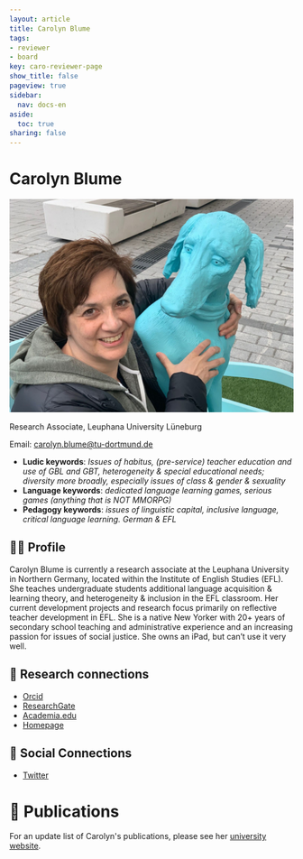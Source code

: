 ```yaml
---
layout: article
title: Carolyn Blume
tags:
- reviewer
- board
key: caro-reviewer-page
show_title: false
pageview: true
sidebar:
  nav: docs-en
aside:
  toc: true
sharing: false
---
```


# Carolyn Blume

<div class="card">
  <div class="card__image">
    <img class="image" src="/assets/images/Carolyn-Blume.jpg"/>
    <div class="overlay overlay--bottom">
      <p>Research Associate, Leuphana University Lüneburg</p>
    </div>
  </div>
</div>

Email: [carolyn.blume@tu-dortmund.de](mailto:carolyn.blume@tu-dortmund.de)

- **Ludic keywords**: *Issues of habitus, (pre-service) teacher education and use of GBL and GBT, heterogeneity & special educational needs; diversity more broadly, especially issues of class & gender & sexuality*
- **Language keywords**: *dedicated language learning games, serious games (anything that is NOT MMORPG)*
- **Pedagogy keywords**: *issues of linguistic capital, inclusive language, critical language learning. German & EFL*

<!--more-->

## 👨‍🏫 Profile

Carolyn Blume is currently a research associate at the Leuphana University in Northern Germany, located within the Institute of English Studies (EFL). She teaches undergraduate students additional language acquisition & learning theory, and heterogeneity & inclusion in the EFL classroom. Her current development projects and research focus primarily on reflective teacher development in EFL. She is a native New Yorker with 20+ years of secondary school teaching and administrative experience and an increasing passion for issues of social justice. She owns an iPad, but can’t use it very well.

## 🧪 Research connections

- [Orcid](https://orcid.org/0000-0002-4788-593X)
- [ResearchGate](https://www.researchgate.net/profile/Carolyn_Blume3)
- [Academia.edu](https://leuphana.academia.edu/CarolynBlume)
- [Homepage](http://caroblume.weebly.com/)

## 💬 Social Connections

- [Twitter](https://twitter.com/carolyn-blume)

# 📰 Publications

For an update list of Carolyn's publications, please see her [university website](https://www.leuphana.de/institute/ies/personen/carolyn-blume.html).
